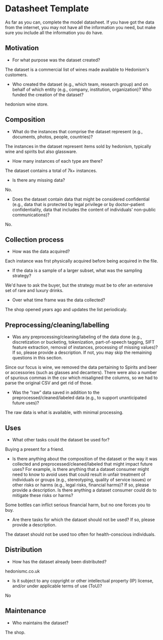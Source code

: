# Datasheet Template

As far as you can, complete the model datasheet. If you have got the data from the internet, you may not have all the information you need, but make sure you include all the information you do have. 

## Motivation

- For what purpose was the dataset created? 

 The dataset is a commercial list of wines made available to Hedonism's customers.
 
- Who created the dataset (e.g., which team, research group) and on behalf of which entity (e.g., company, institution, organization)? Who funded the creation of the dataset?

hedonism wine store.
 
## Composition

- What do the instances that comprise the dataset represent (e.g., documents, photos, people, countries)? 

The instances in the dataset represent items sold by hedonism, typically wine and spirits but also glassware.

- How many instances of each type are there? 

The dataset contains a total of 7k+ instances.

- Is there any missing data?

No.


- Does the dataset contain data that might be considered confidential (e.g., data that is protected by legal privilege or by doctor–patient confidentiality, data that includes the content of individuals’ non-public communications)?

No.

## Collection process

- How was the data acquired? 

Each instance was frst physically acquired before being acquired in the file.

- If the data is a sample of a larger subset, what was the sampling strategy?

We'd have to ask the buyer, but the strategy must be to ofer an extensive set of rare and luxury drinks.
 
- Over what time frame was the data collected?

The shop opened years ago and updates the list periodicaly.


## Preprocessing/cleaning/labelling

- Was any preprocessing/cleaning/labeling of the data done (e.g., discretization or bucketing, tokenization, part-of-speech tagging, SIFT feature extraction, removal of instances, processing of missing values)? If so, please provide a description. If not, you may skip the remaining questions in this section. 

Since our focus is wine, we removed the data pertaining to Spirits and beer
or accessories (such as glasses and decanters). There were also a number of spurious commas in the csv which misaligned the columns, so we had to parse the original CSV and get rid of those.

- Was the “raw” data saved in addition to the preprocessed/cleaned/labeled data (e.g., to support unanticipated future uses)? 

 The raw data is what is available, with minimal processing.
 
 
## Uses

- What other tasks could the dataset be used for? 

 Buying a present for a friend.
 
- Is there anything about the composition of the dataset or the way it was collected and preprocessed/cleaned/labeled that might impact future uses? For example, is there anything that a dataset consumer might need to know to avoid uses that could result in unfair treatment of individuals or groups (e.g., stereotyping, quality of service issues) or other risks or harms (e.g., legal risks, financial harms)? If so, please provide a description. Is there anything a dataset consumer could do to mitigate these risks or harms? 

Some bottles can inflict serious financial harm, but no one forces you to buy.

- Are there tasks for which the dataset should not be used? If so, please provide a description.

The dataset should not be used too often for health-conscious individuals.

## Distribution

- How has the dataset already been distributed? 

hedonismc.co.uk

- Is it subject to any copyright or other intellectual property (IP) license, and/or under applicable terms of use (ToU)?  

No

## Maintenance

- Who maintains the dataset?

The shop.
